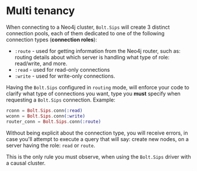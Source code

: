 # Multi tenancy

When connecting to a Neo4j cluster, `Bolt.Sips` will create 3 distinct connection pools, each of them dedicated to one of the following connection types (**connection roles**):

- `:route` - used for getting information from the Neo4j router, such as: routing details about which server is handling what type of role: read/write, and more.
- `:read` - used for read-only connections
- `:write` - used for write-only connections.

Having the `Bolt.Sips` configured in `routing` mode, will enforce your code to clarify what type of connections you want, type you **must** specify when requesting a `Bolt.Sips` connection. Example:

```elixir
rconn = Bolt.Sips.conn(:read)
wconn = Bolt.Sips.conn(:write)
router_conn = Bolt.Sips.conn(:route)
```

Without being explicit about the connection type, you will receive errors, in case you'll attempt to execute a query that will say: create new nodes, on a server having the role: `read` or `route`.

This is the only rule you must observe, when using the `Bolt.Sips` driver with a causal cluster.
